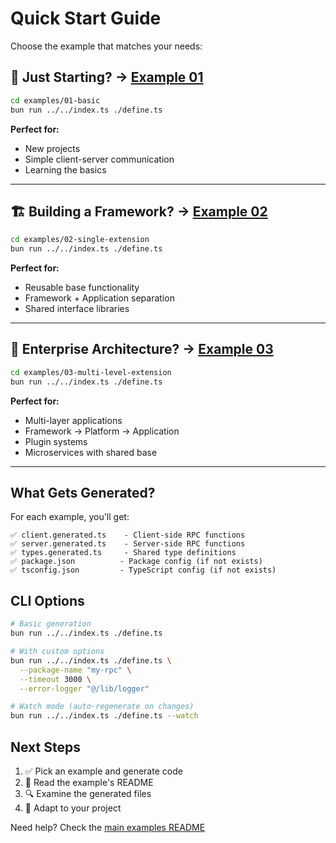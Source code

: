 # Quick Start Guide

Choose the example that matches your needs:

## 🚀 Just Starting? → [Example 01](./01-basic/)

```bash
cd examples/01-basic
bun run ../../index.ts ./define.ts
```

**Perfect for:**
- New projects
- Simple client-server communication
- Learning the basics

---

## 🏗️ Building a Framework? → [Example 02](./02-single-extension/)

```bash
cd examples/02-single-extension
bun run ../../index.ts ./define.ts
```

**Perfect for:**
- Reusable base functionality
- Framework + Application separation
- Shared interface libraries

---

## 🏢 Enterprise Architecture? → [Example 03](./03-multi-level-extension/)

```bash
cd examples/03-multi-level-extension
bun run ../../index.ts ./define.ts
```

**Perfect for:**
- Multi-layer applications
- Framework → Platform → Application
- Plugin systems
- Microservices with shared base

---

## What Gets Generated?

For each example, you'll get:

```
✅ client.generated.ts    - Client-side RPC functions
✅ server.generated.ts    - Server-side RPC functions
✅ types.generated.ts     - Shared type definitions
✅ package.json          - Package config (if not exists)
✅ tsconfig.json         - TypeScript config (if not exists)
```

## CLI Options

```bash
# Basic generation
bun run ../../index.ts ./define.ts

# With custom options
bun run ../../index.ts ./define.ts \
  --package-name "my-rpc" \
  --timeout 3000 \
  --error-logger "@/lib/logger"

# Watch mode (auto-regenerate on changes)
bun run ../../index.ts ./define.ts --watch
```

## Next Steps

1. ✅ Pick an example and generate code
2. 📖 Read the example's README
3. 🔍 Examine the generated files
4. 🎯 Adapt to your project

Need help? Check the [main examples README](./README.md)
